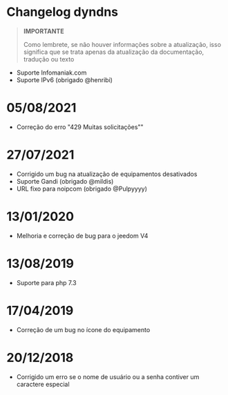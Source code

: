 # Changelog dyndns

>**IMPORTANTE**
>
>Como lembrete, se não houver informações sobre a atualização, isso significa que se trata apenas da atualização da documentação, tradução ou texto

- Suporte Infomaniak.com
- Suporte IPv6 (obrigado @henribi)

# 05/08/2021

- Correção do erro "429 Muitas solicitações""

# 27/07/2021

- Corrigido um bug na atualização de equipamentos desativados
- Suporte Gandi (obrigado @mildis)
- URL fixo para noipcom (obrigado @Pulpyyyy)

# 13/01/2020

- Melhoria e correção de bug para o jeedom V4

# 13/08/2019

- Suporte para php 7.3

# 17/04/2019

- Correção de um bug no ícone do equipamento

# 20/12/2018

- Corrigido um erro se o nome de usuário ou a senha contiver um caractere especial
